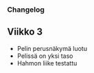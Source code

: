 ### Changelog

## Viikko 3
- Pelin perusnäkymä luotu
- Pelissä on yksi taso
- Hahmon liike testattu
